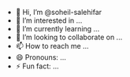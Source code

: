 - 👋 Hi, I’m @soheil-salehifar
- 👀 I’m interested in ...
- 🌱 I’m currently learning ...
- 💞️ I’m looking to collaborate on ...
- 📫 How to reach me ...
- 😄 Pronouns: ...
- ⚡ Fun fact: ...

<!---
soheil-salehifar/soheil-salehifar is a ✨ special ✨ repository because its `README.md` (this file) appears on your GitHub profile.
You can click the Preview link to take a look at your changes.
--->
